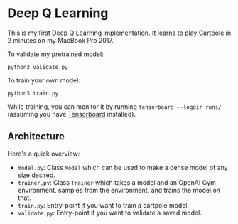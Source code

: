 # Deep Q Learning

This is my first Deep Q Learning implementation. It learns to play Cartpole in 2 minutes on my MacBook Pro 2017.

To validate my pretrained model:

`python3 validate.py`

To train your own model:

`python3 train.py`

While training, you can monitor it by running `tensorboard --logdir runs/` (assuming you have [Tensorboard](https://www.tensorflow.org/tensorboard) installed).

## Architecture

Here's a quick overview:

- `model.py`: Class `Model` which can be used to make a dense model of any size desired.
- `trainer.py`: Class `Trainer` which takes a model and an OpenAI Gym environment, samples from the environment, and trains the model on that.
- `train.py`: Entry-point if you want to train a cartpole model.
- `validate.py`: Entry-point if you want to validate a saved model.
